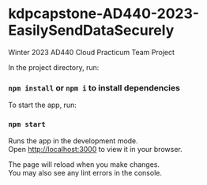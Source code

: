 # kdpcapstone-AD440-2023-EasilySendDataSecurely

Winter 2023 AD440 Cloud Practicum Team Project

In the project directory, run:

### `npm install` or `npm i` to install dependencies

To start the app, run:

### `npm start`

Runs the app in the development mode.\
Open [http://localhost:3000](http://localhost:3000) to view it in your browser.

The page will reload when you make changes.\
You may also see any lint errors in the console.
